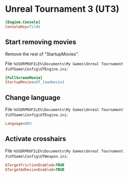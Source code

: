 # Unreal Tournament 3 (UT3)

```ini
[Engine.Console]
ConsoleKey=Tilde
```

## Start removing movies

Remove the rest of "StartupMovies".

File `%USERPROFILE%\Documents\My Games\Unreal Tournament 3\UTGame\Config\UTEngine.ini`:

```ini
[FullScreenMovie]
StartupMovies=UT_loadmovie1
```

## Change language

File `%USERPROFILE%\Documents\My Games\Unreal Tournament 3\UTGame\Config\UTEngine.ini`:

```ini
Language=DEU
```

## Activate crosshairs

File `%USERPROFILE%\Documents\My Games\Unreal Tournament 3\UTGame\Config\UTWeapon.ini`:

```ini
bTargetFrictionEnabled=TRUE
bTargetAdhesionEnabled=TRUE
```
